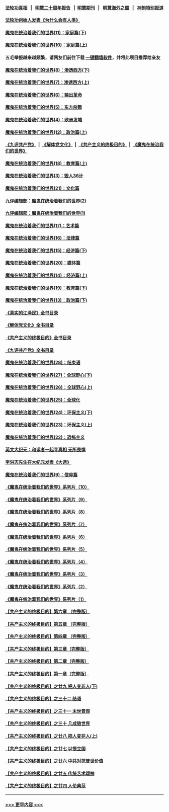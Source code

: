 #### [法轮功真相](https://github.com/gfw-breaker/truth/blob/master/README.md?t=0) &nbsp;&nbsp;|&nbsp;&nbsp; [明慧二十周年报告](https://github.com/gfw-breaker/mh-reports/blob/master/README.md?t=0) &nbsp;&nbsp;|&nbsp;&nbsp;[明慧期刊](https://github.com/gfw-breaker/mh-qikan) &nbsp;&nbsp;|&nbsp;&nbsp; [明慧海外之窗](https://github.com/gfw-breaker/mh-news/blob/master/README.md?t=0) &nbsp;&nbsp;|&nbsp;&nbsp; [神韵特别报道](https://github.com/gfw-breaker/mh-news/blob/master/shenyun.md?t=0)
#### [法轮功创始人发表《为什么会有人类》](../pages/nsc422/n13912117.md?t=02061843) 
#### [魔鬼在统治着我们的世界(11)：家庭篇(下)](../pages/nsc422/n10440961.md?t=02061843) 
#### [魔鬼在统治着我们的世界(10)：家庭篇(上)](../pages/nsc422/n10435448.md?t=02061843) 
#### 五毛举报越来越频繁，请网友们前往下载 [一键翻墙软件](https://github.com/gfw-breaker/ssr-accounts)，并将此项目推荐给亲友
#### [魔鬼在统治着我们的世界(8)：渗透西方(下)](../pages/nsc422/n10429603.md?t=02061843) 
#### [魔鬼在统治着我们的世界(7)：渗透西方(上)](../pages/nsc422/n10426013.md?t=02061843) 
#### [魔鬼在统治着我们的世界(6)：输出革命](../pages/nsc422/n10421536.md?t=02061843) 
#### [魔鬼在统治着我们的世界(5)：东方杀戮](../pages/nsc422/n10417707.md?t=02061843) 
#### [魔鬼在统治着我们的世界(4)：欧洲发端](../pages/nsc422/n10414890.md?t=02061843) 
#### [魔鬼在统治着我们的世界(12)：政治篇(上)](../pages/nsc422/n10444576.md?t=02061843) 
#### [《九评共产党》](https://github.com/begood0513/9ping.md/blob/master/README.md) &nbsp;|&nbsp; [《解体党文化》](../../../../jtdwh.md/blob/master/README.md)  &nbsp;|&nbsp; [《共产主义的终极目的》](../../../../gczydzjmd.md/blob/master/README.md) &nbsp;|&nbsp; [《魔鬼在统治我们的世界》](../../../../mgztzwmdsj.md/blob/master/README.md) 
#### [魔鬼在统治着我们的世界(18)：教育篇(上)](../pages/nsc422/n10526970.md?t=02061843) 
#### [魔鬼在统治着我们的世界(3)：毁人36计](../pages/nsc422/n10411583.md?t=02061843) 
#### [魔鬼在统治着我们的世界(21)：文化篇](../pages/nsc422/n10597706.md?t=02061843) 
#### [九评编辑部：魔鬼在统治着我们的世界(2)](../pages/nsc422/n10410036.md?t=02061843) 
#### [九评编辑部：魔鬼在统治着我们的世界(1)](../pages/nsc422/n10406825.md?t=02061843) 
#### [魔鬼在统治着我们的世界(17)：艺术篇](../pages/nsc422/n10499093.md?t=02061843) 
#### [魔鬼在统治着我们的世界(16)：法律篇](../pages/nsc422/n10485969.md?t=02061843) 
#### [魔鬼在统治着我们的世界(15)：经济篇(下)](../pages/nsc422/n10469975.md?t=02061843) 
#### [魔鬼在统治着我们的世界(20)：媒体篇](../pages/nsc422/n10586579.md?t=02061843) 
#### [魔鬼在统治着我们的世界(14)：经济篇(上)](../pages/nsc422/n10457370.md?t=02061843) 
#### [魔鬼在统治着我们的世界(19)：教育篇(下)](../pages/nsc422/n10564808.md?t=02061843) 
#### [魔鬼在统治着我们的世界(13)：政治篇(下)](../pages/nsc422/n10448270.md?t=02061843) 
#### [《真实的江泽民》全书目录](../pages/nsc422/n13721399.md?t=02061843) 
#### [《解体党文化》全书目录](../pages/nsc422/n13721157.md?t=02061843) 
#### [《共产主义的终极目的》全书目录](../pages/nsc422/n13721048.md?t=02061843) 
#### [《九评共产党》全书目录](../pages/nsc422/n13708085.md?t=02061843) 
#### [魔鬼在统治着我们的世界(28)：结束语](../pages/nsc422/n10936246.md?t=02061843) 
#### [魔鬼在统治着我们的世界(27)：全球野心(下)](../pages/nsc422/n10928319.md?t=02061843) 
#### [魔鬼在统治着我们的世界(26)：全球野心(上)](../pages/nsc422/n10900318.md?t=02061843) 
#### [魔鬼在统治着我们的世界(25)：全球化](../pages/nsc422/n10788205.md?t=02061843) 
#### [魔鬼在统治着我们的世界(24)：环保主义(下)](../pages/nsc422/n10695307.md?t=02061843) 
#### [魔鬼在统治着我们的世界(23)：环保主义(上)](../pages/nsc422/n10688613.md?t=02061843) 
#### [魔鬼在统治着我们的世界(22)：恐怖主义](../pages/nsc422/n10614727.md?t=02061843) 
#### [英文大纪元：和读者一起寻真相 无所畏惧](../pages/nsc422/n12542027.md?t=02061843) 
#### [李洪志先生在大纪元发表《大选》](../pages/nsc422/n12534746.md?t=02061843) 
#### [魔鬼在统治着我们的世界(9)：信仰篇](../pages/nsc422/n10432159.md?t=02061843) 
#### [《魔鬼在统治着我们的世界》系列片（10）](../pages/nsc422/n12292670.md?t=02061843) 
#### [《魔鬼在统治着我们的世界》系列片（9）](../pages/nsc422/n12290859.md?t=02061843) 
#### [《魔鬼在统治着我们的世界》系列片（8）](../pages/nsc422/n12287445.md?t=02061843) 
#### [《魔鬼在统治着我们的世界》系列片（7）](../pages/nsc422/n12283425.md?t=02061843) 
#### [《魔鬼在统治着我们的世界》系列片（6）](../pages/nsc422/n12282314.md?t=02061843) 
#### [《魔鬼在统治着我们的世界》系列片（5）](../pages/nsc422/n12281419.md?t=02061843) 
#### [《魔鬼在统治着我们的世界》系列片（4）](../pages/nsc422/n12274024.md?t=02061843) 
#### [《魔鬼在统治着我们的世界》系列片（3）](../pages/nsc422/n12271322.md?t=02061843) 
#### [《魔鬼在统治着我们的世界》系列片（2）](../pages/nsc422/n12269049.md?t=02061843) 
#### [《魔鬼在统治着我们的世界》系列片（1）](../pages/nsc422/n12267575.md?t=02061843) 
#### [【共产主义的终极目的】第六章 （完整版）](../pages/nsc422/n11428913.md?t=02061843) 
#### [【共产主义的终极目的】第五章 （完整版）](../pages/nsc422/n11428912.md?t=02061843) 
#### [【共产主义的终极目的】第四章 （完整版）](../pages/nsc422/n11428907.md?t=02061843) 
#### [【共产主义的终极目的】第三章（完整版）](../pages/nsc422/n11428848.md?t=02061843) 
#### [【共产主义的终极目的】第二章（完整版）](../pages/nsc422/n11428831.md?t=02061843) 
#### [【共产主义的终极目的】第一章（完整版）](../pages/nsc422/n11417651.md?t=02061843) 
#### [【共产主义的终极目的】之廿九 把人变非人(下)](../pages/nsc422/n11344140.md?t=02061843) 
#### [【共产主义的终极目的】之三十二 结语](../pages/nsc422/n11360535.md?t=02061843) 
#### [【共产主义的终极目的】之三十一 末世景观](../pages/nsc422/n11351129.md?t=02061843) 
#### [【共产主义的终极目的】之三十 几成狼世界](../pages/nsc422/n11348280.md?t=02061843) 
#### [【共产主义的终极目的】之廿八 把人变非人(上)](../pages/nsc422/n11340492.md?t=02061843) 
#### [【共产主义的终极目的】之廿七 以恨立国](../pages/nsc422/n11336944.md?t=02061843) 
#### [【共产主义的终极目的】之廿六 中共对抗普世价值](../pages/nsc422/n11324785.md?t=02061843) 
#### [【共产主义的终极目的】之廿五 传统艺术颂神](../pages/nsc422/n11296396.md?t=02061843) 
#### [【共产主义的终极目的】之廿四 人伦典范](../pages/nsc422/n11296397.md?t=02061843) 

----
#### [ >>> 更早内容 <<< ](../indexes/nsc422-earlier.md)
